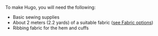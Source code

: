 To make Hugo, you will need the following:

-   Basic sewing supplies
-   About 2 meters (2.2 yards) of a suitable fabric ([see Fabric options](/docs/patterns/hugo/fabric))
-   Ribbing fabric for the hem and cuffs
